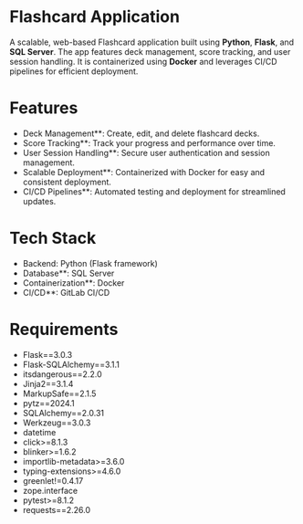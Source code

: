 # Flashcard Application

A scalable, web-based Flashcard application built using **Python**, **Flask**, and **SQL Server**. The app features deck management, score tracking, and user session handling. It is containerized using **Docker** and leverages CI/CD pipelines for efficient deployment.

# Features

- Deck Management**: Create, edit, and delete flashcard decks.
- Score Tracking**: Track your progress and performance over time.
- User Session Handling**: Secure user authentication and session management.
- Scalable Deployment**: Containerized with Docker for easy and consistent deployment.
- CI/CD Pipelines**: Automated testing and deployment for streamlined updates.

# Tech Stack

- Backend: Python (Flask framework)
- Database**: SQL Server
- Containerization**: Docker
- CI/CD**: GitLab CI/CD

# Requirements

- ﻿Flask==3.0.3
- Flask-SQLAlchemy==3.1.1
- itsdangerous==2.2.0
- Jinja2==3.1.4
- MarkupSafe==2.1.5
- pytz==2024.1
- SQLAlchemy==2.0.31
- Werkzeug==3.0.3
- datetime
- click>=8.1.3
- blinker>=1.6.2
- importlib-metadata>=3.6.0
- typing-extensions>=4.6.0
- greenlet!=0.4.17
- zope.interface
- pytest>=8.1.2
- requests==2.26.0


